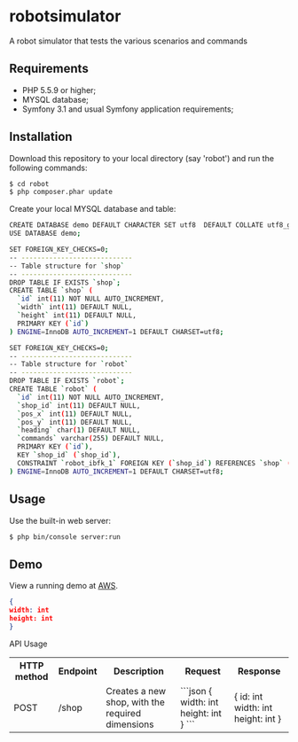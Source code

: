 robotsimulator 
========================

A robot simulator that tests the various scenarios and commands

Requirements
------------

  * PHP 5.5.9 or higher;
  * MYSQL database;
  * Symfony 3.1 and usual Symfony application requirements;
  
Installation
------------
Download this repository to your local directory (say 'robot') and run the following commands:
```bash
$ cd robot 
$ php composer.phar update
```
Create your local MYSQL database and table:
```bash
CREATE DATABASE demo DEFAULT CHARACTER SET utf8  DEFAULT COLLATE utf8_general_ci;
USE DATABASE demo;

SET FOREIGN_KEY_CHECKS=0;
-- ----------------------------
-- Table structure for `shop`
-- ----------------------------
DROP TABLE IF EXISTS `shop`;
CREATE TABLE `shop` (
  `id` int(11) NOT NULL AUTO_INCREMENT,
  `width` int(11) DEFAULT NULL,
  `height` int(11) DEFAULT NULL,
  PRIMARY KEY (`id`)
) ENGINE=InnoDB AUTO_INCREMENT=1 DEFAULT CHARSET=utf8;

SET FOREIGN_KEY_CHECKS=0;
-- ----------------------------
-- Table structure for `robot`
-- ----------------------------
DROP TABLE IF EXISTS `robot`;
CREATE TABLE `robot` (
  `id` int(11) NOT NULL AUTO_INCREMENT,
  `shop_id` int(11) DEFAULT NULL,
  `pos_x` int(11) DEFAULT NULL,
  `pos_y` int(11) DEFAULT NULL,
  `heading` char(1) DEFAULT NULL,
  `commands` varchar(255) DEFAULT NULL,
  PRIMARY KEY (`id`),
  KEY `shop_id` (`shop_id`),
  CONSTRAINT `robot_ibfk_1` FOREIGN KEY (`shop_id`) REFERENCES `shop` (`id`) ON DELETE CASCADE ON UPDATE CASCADE
) ENGINE=InnoDB AUTO_INCREMENT=1 DEFAULT CHARSET=utf8;

```


Usage
-----
Use the built-in web server:
```bash
$ php bin/console server:run
```

Demo
-----
View a running demo at <a href="http://ec2-52-62-172-4.ap-southeast-2.compute.amazonaws.com/">AWS</a>.
```json 
{
width: int
height: int
}
```
API Usage
<table>
 <tr><th>HTTP method</th><th>Endpoint</th><th>Description</th><th>Request</th><th>Response</th></tr>
 <tr><td>POST</td><td>/shop</td><td>Creates a new shop, with the required dimensions</td><td>
```json 
{
width: int
height: int
}
```
</td><td>
{
id: int
width: int
height: int
}
</td></tr>
</table>
